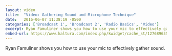 ```yaml
---
layout: video
title:  "Video: Gathering Sound and Microphone Technique"
date:   2016-06-07 11:38:19 -0500
categories: ['Broadcast 1', 'Broadcast 2', 'Radio Basics', 'Video']
excerpt: Ryan Famuliner shows you how to use your mic to effectively gather sound.
embed-url: https://www.kaltura.com/index.php/kwidget/cache_st/1276896353/wid/_1067282/uiconf_id/9923931/entry_id/1_mbnpv8qh
---
```


Ryan Famuliner shows you how to use your mic to effectively gather sound.